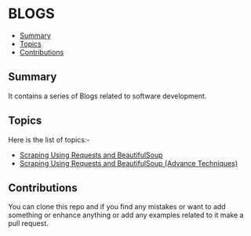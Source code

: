 # BLOGS

- [Summary](#summary)
- [Topics](#topics)
- [Contributions](#contributions)


## Summary

It contains a series of Blogs related to software development.

## Topics

Here is the list of topics:-

* [Scraping Using Requests and BeautifulSoup](https://github.com/evoxtorm/BLOG/blob/main/basic_scraping.md)
* [Scraping Using Requests and BeautifulSoup (Advance Techniques)](https://github.com/evoxtorm/BLOG/blob/main/basic_scraping_two.md)


## Contributions

You can clone this repo and if you find any mistakes or want to add something or enhance anything or add any examples related to it make a pull request.
